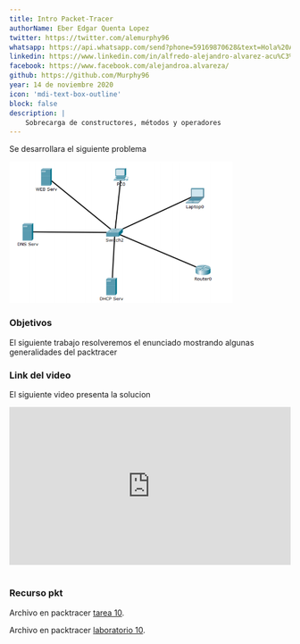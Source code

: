 ```yaml
---
title: Intro Packet-Tracer
authorName: Eber Edgar Quenta Lopez
twitter: https://twitter.com/alemurphy96
whatsapp: https://api.whatsapp.com/send?phone=59169870628&text=Hola%20Alejandro
linkedin: https://www.linkedin.com/in/alfredo-alejandro-alvarez-acu%C3%B1a/
facebook: https://www.facebook.com/alejandroa.alvareza/
github: https://github.com/Murphy96
year: 14 de noviembre 2020
icon: 'mdi-text-box-outline'
block: false
description: |
    Sobrecarga de constructores, métodos y operadores
---
```

Se desarrollara el siguiente problema

<img src="https://raw.githubusercontent.com/Murphy96/RedesTelematica/master/modulo4/Packtracer/img3.PNG" alt="relación de composición" width="400px" />

### Objetivos

El siguiente trabajo resolveremos el enunciado mostrando algunas generalidades del packtracer 

### Link del video
El siguiente video presenta la solucion 
<div style="position: relative;
    padding-bottom: 56.25%;
    height: 0;
    overflow: hidden;">

<iframe width="560" height="315" style="position: absolute;
    top:0;
    left: 0;
    width: 100%;
    height: 100%;" src="https://www.youtube.com/embed/1wEVXtnf19E" frameborder="0" allow="accelerometer; autoplay; encrypted-media; gyroscope; picture-in-picture" allowfullscreen></iframe>
</div>

<br>

### Recurso pkt

Archivo en packtracer [tarea 10](https://github.com/Murphy96/RedesTelematica/blob/master/modulo4/Packtracer/tarea10.pkt).

Archivo en packtracer [laboratorio 10](https://github.com/Murphy96/RedesTelematica/blob/master/modulo4/Packtracer/labo10.pdf).

